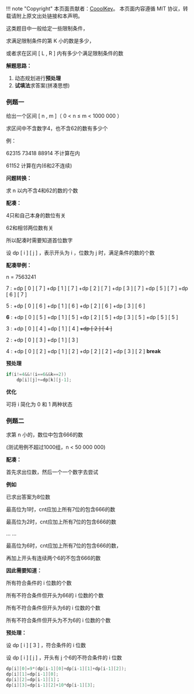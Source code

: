 
!!! note "Copyright"
    本页面贡献者：[CooolKey](https://github.com/CooolKey)。
    本页面内容遵循 MIT 协议，转载请附上原文出处链接和本声明。

	
这类题目中一般给定一些限制条件，

求满足限制条件的第 K 小的数是多少，

或者求在区间 [ L , R ] 内有多少个满足限制条件的数

**解题思路：**

1. 动态规划进行**预处理**
2. **试填法**求答案(拼凑思想)

### 例题一

给出一个区间 [ n , m ]（ 0 < n ≤ m < 1000 000 ）

求区间中不含数字4，也不含62的数有多少个

例：

62315 73418 88914 不计算在内

61152 计算在内(6和2不连续)

**问题转换：**

求 n 以内不含4和62的数的个数

**配凑：**

4只和自己本身的数位有关

62和相邻两位数有关

所以配凑时需要知道首位数字



设 dp \[ i ] [ j ] ，表示开头为 i ，位数为 j 时，满足条件的数的个数

**配凑举例：**

n = 7563241

7 : +dp \[ 0 ] [ 7 ] +dp \[ 1 ] [ 7 ] +dp \[ 2 ] [ 7 ] +dp \[ 3 ] [ 7 ] +dp \[ 5 ] [ 7 ] +dp \[ 6 ] [ 7 ]

5 : +dp \[ 0 ] [ 6 ] +dp \[ 1 ] [ 6 ] +dp \[ 2 ] [ 6 ] +dp \[ 3 ] [ 6 ]

**6** : +dp \[ 0 ] [ 5 ] +dp [ 1 ] [ 5 ] +dp \[ 2 ] [ 5 ] +dp \[ 3 ] [ 5 ] +dp \[ 5 ] [ 5 ]

3 : +dp \[ 0 ] [ 4 ] +dp \[ 1 ] [ 4 ] ~~+dp \[ 2 ] [ 4 ]~~

2 : +dp [ 0 ] [ 3 ] +dp [ 1 ] [ 3 ]

4 : +dp [ 0 ] [ 2 ] +dp [ 1 ] [ 2 ] +dp [ 2 ] [ 2 ] +dp [ 3 ] [ 2 ]  **break**

**预处理**

```c++
if(i!=4&&!(i==6&&k==2))
	dp[i][j]+=dp[k][j-1];
```

**优化**

可将 i 简化为 0 和 1 两种状态

### 例题二

求第 n 小的，数位中包含666的数

(测试用例不超过1000组，n < 50 000 000)

**配凑：**

首先求出位数，然后一个一个数字去尝试

**例如**

已求出答案为8位数

最高位为1时，cnt应加上所有7位的包含666的数

最高位为2时，cnt应加上所有7位的包含666的数

... ...

最高位为6时，cnt应加上所有7位的包含666的数，

再加上开头有连续两个6的不包含666的数

**因此需要知道：**

所有符合条件的 i 位数的个数

所有不符合条件但开头为66的 i 位数的个数

所有不符合条件但开头为6的 i 位数的个数

所有不符合条件但开头为不为6的 i 位数的个数

**预处理：**

设 dp \[ i ] [ 3 ] ，符合条件的 i 位数

设 dp \[ i ] [ j ] ，开头有 j 个6的不符合条件的 i 位数

```c++
dp[i][0]=9*(dp[i-1][0]+dp[i-1][1]+dp[i-1][2]);
dp[i][1]=dp[i-1][0];
dp[i][2]=dp[i-1][1]；
dp[i][3]=dp[i-1][2]+10*dp[i-1][3];
```